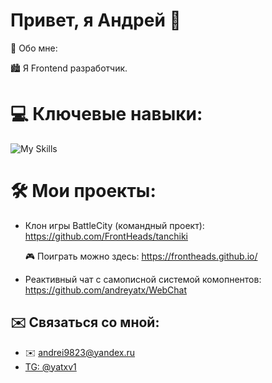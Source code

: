 # Привет, я Андрей 👋

🙍 Обо мне:


🏙️ Я Frontend разработчик.



# 💻 Ключевые навыки:

![My Skills](https://skillicons.dev/icons?i=js,ts,react,redux,jest,html,css)

# 🛠️ Мои проекты:

* Клон игры BattleCity (командный проект):
https://github.com/FrontHeads/tanchiki

  🎮 Поиграть можно здесь: https://frontheads.github.io/

* Реактивный чат с самописной системой комопнентов:
https://github.com/andreyatx/WebChat

## ✉️ Связаться со мной:

* ✉️ andrei9823@yandex.ru
*  <a href="https://t.me/yatxv1"> TG: @yatxv1</a>
